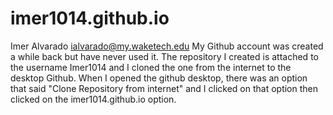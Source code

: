 # imer1014.github.io
Imer Alvarado 
ialvarado@my.waketech.edu
My Github account was created a while back but have never used it.
The repository I created is attached to the username Imer1014 and I cloned the one from the internet to the desktop Github. When I opened the github desktop, there was an option that said "Clone Repository from internet" and I clicked on that option then clicked on the imer1014.github.io option.